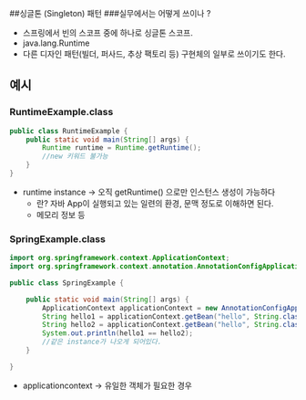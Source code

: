 ##싱글톤 (Singleton) 패턴
###실무에서는 어떻게 쓰이나 ?

- 스프링에서 빈의 스코프 중에 하나로 싱글톤 스코프.
- java.lang.Runtime
- 다른 디자인 패턴(빌더, 퍼사드, 추상 팩토리 등) 구현체의 일부로 쓰이기도 한다.

예시
----

### RuntimeExample.class
``` java
public class RuntimeExample {
    public static void main(String[] args) {
        Runtime runtime = Runtime.getRuntime();
        //new 키워드 불가능
    }
}
```
- runtime instance → 오직 getRuntime() 으로만 인스턴스 생성이 가능하다
  - 란? 자바 App이 실행되고 있는 일련의 환경, 문맥 정도로 이해하면 된다.
  - 메모리 정보 등
### SpringExample.class
``` java
import org.springframework.context.ApplicationContext;
import org.springframework.context.annotation.AnnotationConfigApplicationContext;

public class SpringExample {

    public static void main(String[] args) {
        ApplicationContext applicationContext = new AnnotationConfigApplicationContext(SpringConfig.class);
        String hello1 = applicationContext.getBean("hello", String.class);
        String hello2 = applicationContext.getBean("hello", String.class);
        System.out.println(hello1 == hello2);
        //같은 instance가 나오게 되어있다.
    }

}
```
- applicationcontext → 유일한 객체가 필요한 경우